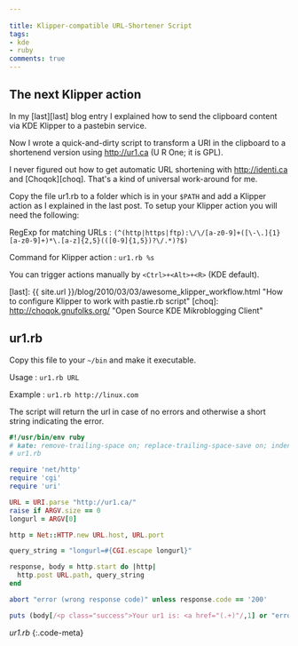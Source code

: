 ```yaml
---
 
title: Klipper-compatible URL-Shortener Script
tags:
- kde
- ruby
comments: true
---
```


## The next Klipper action

In my [last][last] blog entry I explained how to send the clipboard content via
KDE Klipper to a pastebin service.

Now I wrote a quick-and-dirty script to transform a URI in the clipboard to a
shortenend version using <http://ur1.ca> (U R One; it is GPL).

I never figured out how to get automatic URL shortening with <http://identi.ca>
and [Choqok][choq]. That's a kind of universal work-around for me.

Copy the file ur1.rb to a folder which is in your `$PATH` and add a Klipper
action as I explained in the last post. To setup your Klipper action you will
need the following:

RegExp for matching URLs
:   `(^(http|https|ftp):\/\/[a-z0-9]+([\-\.]{1}[a-z0-9]+)*\.[a-z]{2,5}(([0-9]{1,5})?\/.*)?$)`

Command for Klipper action
:   `ur1.rb %s`

You can trigger actions manually by `<Ctrl>+<Alt>+<R>` (KDE default).


[last]: {{ site.url }}/blog/2010/03/03/awesome_klipper_workflow.html "How to configure Klipper to work with pastie.rb script"
[choq]: http://choqok.gnufolks.org/ "Open Source KDE Mikroblogging Client"


## ur1.rb

Copy this file to your `~/bin` and make it executable.

Usage
:   `ur1.rb URL`

Example
:   `ur1.rb http://linux.com`

The script will return the url in case of no errors and otherwise a short string
indicating the error.

~~~ruby
#!/usr/bin/env ruby
# kate: remove-trailing-space on; replace-trailing-space-save on; indent-width 2; indent-mode ruby; syntax ruby;
# ur1.rb

require 'net/http'
require 'cgi'
require 'uri'

URL = URI.parse "http://ur1.ca/"
raise if ARGV.size == 0
longurl = ARGV[0]

http = Net::HTTP.new URL.host, URL.port

query_string = "longurl=#{CGI.escape longurl}"

response, body = http.start do |http|
  http.post URL.path, query_string
end

abort "error (wrong response code)" unless response.code == '200'

puts (body[/<p class="success">Your ur1 is: <a href="(.+)"/,1] or "error (no url returned)")
~~~
*ur1.rb*
{:.code-meta}